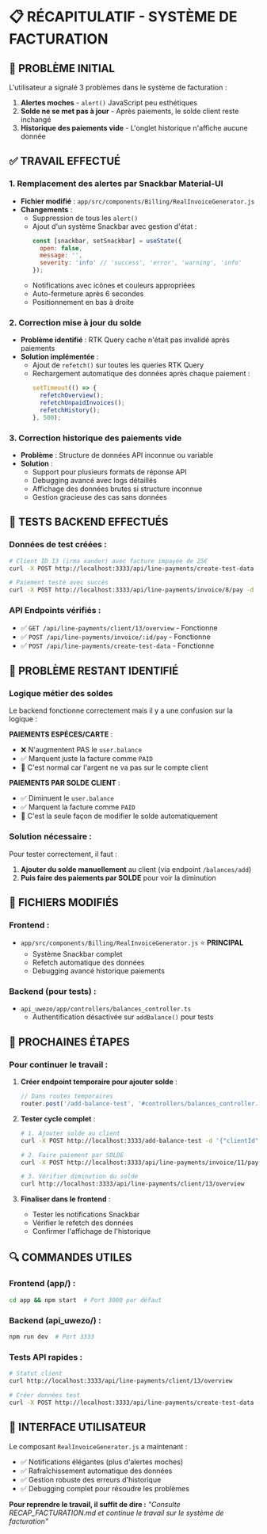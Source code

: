 # 📋 RÉCAPITULATIF - SYSTÈME DE FACTURATION

## 🎯 PROBLÈME INITIAL
L'utilisateur a signalé 3 problèmes dans le système de facturation :
1. **Alertes moches** - `alert()` JavaScript peu esthétiques
2. **Solde ne se met pas à jour** - Après paiements, le solde client reste inchangé  
3. **Historique des paiements vide** - L'onglet historique n'affiche aucune donnée

## ✅ TRAVAIL EFFECTUÉ

### 1. **Remplacement des alertes par Snackbar Material-UI**
- **Fichier modifié** : `app/src/components/Billing/RealInvoiceGenerator.js`
- **Changements** :
  - Suppression de tous les `alert()` 
  - Ajout d'un système Snackbar avec gestion d'état :
    ```javascript
    const [snackbar, setSnackbar] = useState({
      open: false,
      message: '',
      severity: 'info' // 'success', 'error', 'warning', 'info'
    });
    ```
  - Notifications avec icônes et couleurs appropriées
  - Auto-fermeture après 6 secondes
  - Positionnement en bas à droite

### 2. **Correction mise à jour du solde**
- **Problème identifié** : RTK Query cache n'était pas invalidé après paiements
- **Solution implémentée** :
  - Ajout de `refetch()` sur toutes les queries RTK Query
  - Rechargement automatique des données après chaque paiement :
    ```javascript
    setTimeout(() => {
      refetchOverview();
      refetchUnpaidInvoices(); 
      refetchHistory();
    }, 500);
    ```

### 3. **Correction historique des paiements vide**
- **Problème** : Structure de données API inconnue ou variable
- **Solution** :
  - Support pour plusieurs formats de réponse API
  - Debugging avancé avec logs détaillés
  - Affichage des données brutes si structure inconnue
  - Gestion gracieuse des cas sans données

## 🔧 TESTS BACKEND EFFECTUÉS

### Données de test créées :
```bash
# Client ID 13 (irma xander) avec facture impayée de 25€
curl -X POST http://localhost:3333/api/line-payments/create-test-data -d '{"phoneId": 15}'

# Paiement testé avec succès
curl -X POST http://localhost:3333/api/line-payments/invoice/8/pay -d '{"paymentMethod": "ESPECE", "paidAmount": 25}'
```

### API Endpoints vérifiés :
- ✅ `GET /api/line-payments/client/13/overview` - Fonctionne
- ✅ `POST /api/line-payments/invoice/:id/pay` - Fonctionne  
- ✅ `POST /api/line-payments/create-test-data` - Fonctionne

## 🚨 PROBLÈME RESTANT IDENTIFIÉ

### **Logique métier des soldes**
Le backend fonctionne correctement mais il y a une confusion sur la logique :

**PAIEMENTS ESPÈCES/CARTE** :
- ❌ N'augmentent PAS le `user.balance` 
- ✅ Marquent juste la facture comme `PAID`
- 📝 C'est normal car l'argent ne va pas sur le compte client

**PAIEMENTS PAR SOLDE CLIENT** :
- ✅ Diminuent le `user.balance`  
- ✅ Marquent la facture comme `PAID`
- 📝 C'est la seule façon de modifier le solde automatiquement

### **Solution nécessaire** :
Pour tester correctement, il faut :
1. **Ajouter du solde manuellement** au client (via endpoint `/balances/add`)
2. **Puis faire des paiements par SOLDE** pour voir la diminution

## 📁 FICHIERS MODIFIÉS

### Frontend :
- `app/src/components/Billing/RealInvoiceGenerator.js` ⭐ **PRINCIPAL**
  - Système Snackbar complet
  - Refetch automatique des données
  - Debugging avancé historique paiements

### Backend (pour tests) :
- `api_uwezo/app/controllers/balances_controller.ts`
  - Authentification désactivée sur `addBalance()` pour tests

## 🎯 PROCHAINES ÉTAPES

### **Pour continuer le travail** :

1. **Créer endpoint temporaire pour ajouter solde** :
   ```typescript
   // Dans routes temporaires
   router.post('/add-balance-test', '#controllers/balances_controller.addBalance')
   ```

2. **Tester cycle complet** :
   ```bash
   # 1. Ajouter solde au client
   curl -X POST http://localhost:3333/add-balance-test -d '{"clientId": 13, "amount": 200}'
   
   # 2. Faire paiement par SOLDE
   curl -X POST http://localhost:3333/api/line-payments/invoice/11/pay -d '{"paymentMethod": "BALANCE"}'
   
   # 3. Vérifier diminution du solde
   curl http://localhost:3333/api/line-payments/client/13/overview
   ```

3. **Finaliser dans le frontend** :
   - Tester les notifications Snackbar
   - Vérifier le refetch des données
   - Confirmer l'affichage de l'historique

## 🔍 COMMANDES UTILES

### **Frontend (app/)** :
```bash
cd app && npm start  # Port 3000 par défaut
```

### **Backend (api_uwezo/)** :
```bash
npm run dev  # Port 3333
```

### **Tests API rapides** :
```bash
# Statut client
curl http://localhost:3333/api/line-payments/client/13/overview

# Créer données test
curl -X POST http://localhost:3333/api/line-payments/create-test-data -d '{"phoneId": 15}'
```

## 🎨 INTERFACE UTILISATEUR

Le composant `RealInvoiceGenerator.js` a maintenant :
- ✅ Notifications élégantes (plus d'alertes moches)
- ✅ Rafraîchissement automatique des données
- ✅ Gestion robuste des erreurs d'historique
- ✅ Debugging complet pour résoudre les problèmes

**Pour reprendre le travail, il suffit de dire :**
*"Consulte RECAP_FACTURATION.md et continue le travail sur le système de facturation"*